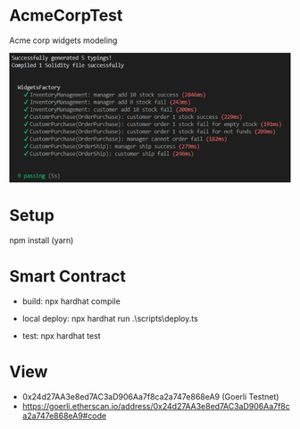 # AcmeCorpTest
Acme corp widgets modeling

![Alt text](screenshot.png?raw=true "Unitest")

# Setup
npm install (yarn)

# Smart Contract
- build:
  npx hardhat compile

- local deploy:
  npx hardhat run .\scripts\deploy.ts

- test:
  npx hardhat test

# View
- 0x24d27AA3e8ed7AC3aD906Aa7f8ca2a747e868eA9 (Goerli Testnet)
- https://goerli.etherscan.io/address/0x24d27AA3e8ed7AC3aD906Aa7f8ca2a747e868eA9#code

